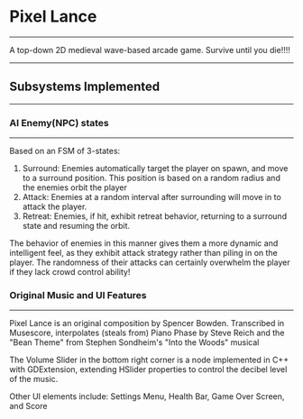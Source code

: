 # Pixel Lance
-------------------------

A top-down 2D medieval wave-based arcade game. Survive until you die!!!!

------------------------------------
## Subsystems Implemented
---------------------------------
### AI Enemy(NPC) states
-------------------------------
Based on an FSM of 3-states:
1. Surround: Enemies automatically target the player on spawn, and move to a surround position. This position is based on a random radius and the enemies orbit the player
2. Attack: Enemies at a random interval after surrounding will move in to attack the player.
3. Retreat: Enemies, if hit, exhibit retreat behavior, returning to a surround state and resuming the orbit.

The behavior of enemies in this manner gives them a more dynamic and intelligent feel, as they exhibit attack strategy rather than piling in on the player. The randomness of their attacks can certainly overwhelm the player if they lack crowd control ability!
     
### Original Music and UI Features
------------------------------
Pixel Lance is an original composition by Spencer Bowden. Transcribed in Musescore, interpolates (steals from) Piano Phase by Steve Reich and the "Bean Theme" from Stephen Sondheim's "Into the Woods" musical

The Volume Slider in the bottom right corner is a node implemented in C++ with GDExtension, extending HSlider properties to control the decibel level of the music.

Other UI elements include: Settings Menu, Health Bar, Game Over Screen, and Score
